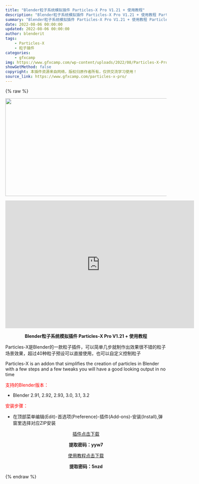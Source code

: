 ```yaml
---
title: "Blender粒子系统模拟插件 Particles-X Pro V1.21 + 使用教程"
description: "Blender粒子系统模拟插件 Particles-X Pro V1.21 + 使用教程 Particles-X是Blender的一款粒子插件，可以简单几步就制作出效果很不错的粒子场景效果，超过40种..."
summary: "Blender粒子系统模拟插件 Particles-X Pro V1.21 + 使用教程 Particles-X是Blender的一款粒子插件，可以简单几步就制作出效果很不错的粒子场景效果，超过40种..."
date: 2022-08-06 00:00:00
updated: 2022-08-06 00:00:00
author: blenderit
tags: 
    - Particles-X
    - 粒子插件
categories:
    - gfxcamp
img: https://www.gfxcamp.com/wp-content/uploads/2022/08/Particles-X-Pro.jpg
showGetMethod: false
copyright: 本插件资源来自网络，版权归原作者所有，仅供交流学习使用！
source_link: https://www.gfxcamp.com/particles-x-pro/
---
```


{% raw %}
<div><p><img decoding="async" class="aligncenter size-full wp-image-105788" src="https://www.gfxcamp.com/wp-content/uploads/2022/08/Particles-X-Pro.jpg" data-src="https://www.gfxcamp.com/wp-content/uploads/2022/08/Particles-X-Pro.jpg" alt="" width="590" height="306" data-srcset="https://www.gfxcamp.com/wp-content/uploads/2022/08/Particles-X-Pro.jpg 590w, https://www.gfxcamp.com/wp-content/uploads/2022/08/Particles-X-Pro-150x78.jpg 150w" data-sizes="(max-width: 590px) 100vw, 590px"></p><p style="text-align: center;"><iframe loading="lazy" src="https://player.youku.com/embed/XNTg5Mjg1ODU0NA==" width="590" height="400" frameborder="0" allowfullscreen="allowfullscreen" data-mce-fragment="1"></iframe></p><p style="text-align: center;"><strong>Blender粒子系统模拟插件 Particles-X Pro V1.21 + 使用教程</strong></p><p>Particles-X是Blender的一款粒子插件，可以简单几步就制作出效果很不错的粒子场景效果，超过40种粒子预设可以直接使用，也可以自定义控制粒子</p><p>Particles-X is an addon that simplifies the creation of particles in Blender with a few steps and a few tweaks you will have a good looking output in no time</p><p style="text-align: left;"><span style="color: #ff0000;">支持的Blender版本：</span></p><ul>
<li style="text-align: left;">Blender 2.91, 2.92, 2.93, 3.0, 3.1, 3.2</li>
</ul><p style="text-align: left;"><span style="color: #ff0000;">安装步骤：</span></p><ul>
<li>在顶部菜单编辑(Edit)-首选项(Preference)-插件(Add-ons)-安装(Install),弹窗里选择对应ZIP安装</li>
</ul><p style="text-align: center;"><a class="maxbutton-3 maxbutton maxbutton-baidu" target="_blank" rel="noopener" href="https://pan.baidu.com/s/1i3j1WYGD1mjSqBP8B0uRSw?pwd=yyw7"><span class="mb-text">插件点击下载</span></a></p><p style="text-align: center;"><strong>提取密码：yyw7</strong></p><p style="text-align: center;"><a class="maxbutton-3 maxbutton maxbutton-baidu" target="_blank" rel="noopener" href="https://pan.baidu.com/s/1uqw-0ysPHl2rVNuUj1u-Vg?pwd=5nzd"><span class="mb-text">使用教程点击下载</span></a></p><p style="text-align: center;"><strong>提取密码：5nzd</strong></p></div>
<div style="display: none">gfxcamp</div>
{% endraw %}